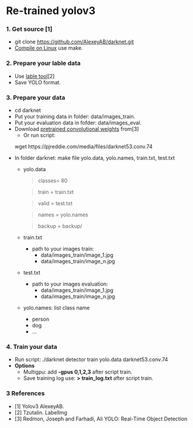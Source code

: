 ﻿# Re-trained yolov3
### 1. **Get source [1]**
- git clone https://github.com/AlexeyAB/darknet.git
- [Compile on Linux](https://github.com/AlexeyAB/darknet#how-to-compile-on-linux-using-make) use make.
### 2. **Prepare your lable data**
- Use [lable tool](https://github.com/tzutalin/labelImg)[2]
- Save YOLO format. 
### 3. **Prepare your data**
- cd darknet
- Put your training data in folder: data/images_train.
- Put your evaluation data in fofder: data/images_eval.
- Download [pretrained convolutional weights](https://pjreddie.com/darknet/yolo/) from[3]
  - Or run script:
  <p>wget https://pjreddie.com/media/files/darknet53.conv.74</p>
- In folder darknet: make file yolo.data, yolo.names,  train.txt, test.txt
  - yolo.data
      >classes= 80
      
      >train  = train.txt
      
      >valid  = test.txt
      
      >names = yolo.names
      
      >backup = backup/
  - train.txt
    - path to your images train: 
        - data/images_train/image_1.jpg
        - data/images_train/image_n.jpg
  - test.txt
    - path to your images evaluation: 
        - data/images_train/image_1.jpg
        - data/images_train/image_n.jpg
  - yolo.names: list class name
    - person
    - dog
    - ...
### 4. **Train your data**
- Run script: ./darknet detector train yolo.data darknet53.conv.74
- **Options**
  - Multigpu: add **-gpus 0,1,2,3** after script train.
  - Save training log use:  **> train_log.txt** after script train.
    
### 3 References
- [1]  Yolov3 AlexeyAB.
- [2]  Tzutalin. LabelImg
- [3]  Redmon, Joseph and Farhadi, Ali YOLO: Real-Time Object Detection

     

   
 
